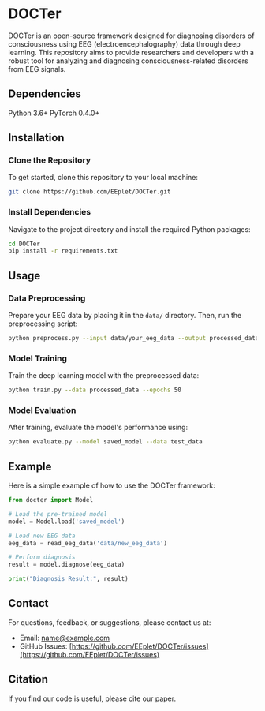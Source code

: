# DOCTer

DOCTer is an open-source framework designed for diagnosing disorders of consciousness using EEG (electroencephalography) data through deep learning. This repository aims to provide researchers and developers with a robust tool for analyzing and diagnosing consciousness-related disorders from EEG signals.

## Dependencies
Python 3.6+
PyTorch 0.4.0+

## Installation

### Clone the Repository

To get started, clone this repository to your local machine:

```bash
git clone https://github.com/EEplet/DOCTer.git
```

### Install Dependencies

Navigate to the project directory and install the required Python packages:

```bash
cd DOCTer
pip install -r requirements.txt
```

## Usage

### Data Preprocessing

Prepare your EEG data by placing it in the `data/` directory. Then, run the preprocessing script:

```bash
python preprocess.py --input data/your_eeg_data --output processed_data
```

### Model Training

Train the deep learning model with the preprocessed data:

```bash
python train.py --data processed_data --epochs 50
```

### Model Evaluation

After training, evaluate the model's performance using:

```bash
python evaluate.py --model saved_model --data test_data
```

## Example

Here is a simple example of how to use the DOCTer framework:

```python
from docter import Model

# Load the pre-trained model
model = Model.load('saved_model')

# Load new EEG data
eeg_data = read_eeg_data('data/new_eeg_data')

# Perform diagnosis
result = model.diagnose(eeg_data)

print("Diagnosis Result:", result)
```

## Contact

For questions, feedback, or suggestions, please contact us at:

- Email: name@example.com
- GitHub Issues: [https://github.com/EEplet/DOCTer/issues](https://github.com/EEplet/DOCTer/issues)

## Citation
If you find our code is useful, please cite our paper.

